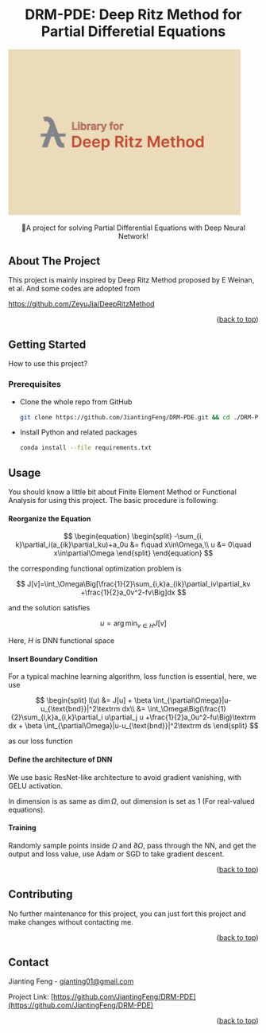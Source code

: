   <h1 align="center">DRM-PDE: Deep Ritz Method for Partial Differetial Equations</h1>

<img src="docs/DRM.jpg" alt="logo" width="468"/>

  <p align="center">
    🥸A project for solving Partial Differential Equations with Deep Neural Network!
    <br />







<!-- ABOUT THE PROJECT -->

## About The Project

This project is mainly inspired by Deep Ritz Method proposed by E Weinan, et al. And some codes are adopted from 

https://github.com/ZeyuJia/DeepRitzMethod



<p align="right">(<a href="#top">back to top</a>)</p>

<!-- GETTING STARTED -->

## Getting Started

How to use this project?

### Prerequisites

- Clone the whole repo from GitHub

    ```bash
    git clone https://github.com/JiantingFeng/DRM-PDE.git && cd ./DRM-PDE
    ```

    

* Install Python and related packages
  ```sh
  conda install --file requirements.txt
  ```

<!-- USAGE EXAMPLES -->
## Usage

You should know a little bit about Finite Element Method or Functional Analysis for using this project. The basic procedure is following:

#### Reorganize the Equation

$$
\begin{equation}
		\begin{split}
			-\sum_{i, k}\partial_i(a_{ik}\partial_ku)+a_0u &= f\quad x\in\Omega,\\
			u &= 0\quad x\in\partial\Omega
		\end{split}
	\end{equation}
$$

the corresponding functional optimization problem is

$$
		J[v]=\int_\Omega\Big[\frac{1}{2}\sum_{i,k}a_{ik}\partial_iv\partial_kv +\frac{1}{2}a_0v^2-fv\Big]dx
$$

and the solution satisfies

$$
		u = \arg\min_{v\in H} J[v]
$$

Here, $H$ is DNN functional space

#### Insert Boundary Condition

For a typical machine learning algorithm, loss function is essential, here, we use

$$
	\begin{split}
		l(u) &= J[u] + \beta \int_{\partial\Omega}|u-u_{\text{bnd}}|^2\textrm dx\\
		&= \int_\Omega\Big(\frac{1}{2}\sum_{i,k}a_{i,k}\partial_i u\partial_j u +\frac{1}{2}a_0u^2-fu\Big)\textrm dx + \beta \int_{\partial\Omega}|u-u_{\text{bnd}}|^2\textrm ds
	\end{split}
$$

as our loss function

#### Define the architecture of DNN

We use basic ResNet-like architecture to avoid gradient vanishing, with GELU activation.

In dimension is as same as $\dim \Omega$, out dimension is set as $1$ (For real-valued equations). 

#### Training

Randomly sample points inside $\Omega$ and $\partial \Omega$, pass through the NN, and get the output and loss value, use Adam or SGD to take gradient descent.

<p align="right">(<a href="#top">back to top</a>)</p>



<!-- CONTRIBUTING -->
## Contributing

No further maintenance for this project, you can just fort this project and make changes without contacting me.

<p align="right">(<a href="#top">back to top</a>)</p>





<!-- CONTACT -->
## Contact

Jianting Feng -  gianting01@gmail.com

Project Link: [https://github.com/JiantingFeng/DRM-PDE](https://github.com/JiantingFeng/DRM-PDE)

<p align="right">(<a href="#top">back to top</a>)</p>
